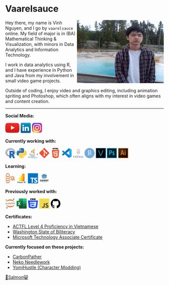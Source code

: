 # Vaarelsauce

<img src="images/me.jpg" align="right" />

Hey there, my name is Vinh Nguyen, and I go by `vaarelsauce` online. My field of major is in (BA) Mathematical Thinking & Visualization, with minors in Data Analytics and Information Technology.

I work in data analytics using R, and I have experience in Python and Java from my involvement in small video game projects.

Outside of coding, I enjoy video and graphics editing, including animation spriting and Photoshop, which often aligns with my interest in video games and content creation.

---

**Social Media:**

[![YouTube](icons/youtube.png)](https://youtube.com/@vaarelsauce)
[![LinkedIn](icons/linkedin.png)](https://www.linkedin.com/in/vinhviolin/)
[![Instagram](icons/instagram.png)](https://www.instagram.com/vaarelsauce/)

**Currently working with:**

<a href="https://www.r-project.org/" title="R"><img src="icons/r.png" width="32" height="32"/></a>
<a href="https://www.python.org/" title="Python"><img src="icons/python.png" width="32" height="32"/></a>
<a href="https://www.java.com/en/download/help/whatis_java.html" title="Java"><img src="icons/java.png" width="32" height="32"/></a>
<a href="https://git-scm.com/" title="Git"><img src="icons/git.png" width="32" height="32"/></a>
<a href="https://en.wikipedia.org/wiki/HTML" title="HTML"><img src="icons/html.png" width="32" height="32"/></a>
<a href="https://code.visualstudio.com/" title="Visual Studio Code"><img src="icons/vscode.png" width="32" height="32"/></a>
<a href="https://www.tableau.com/" title="Tableau"><img src="icons/tableau.png" width="32" height="32"/></a>
<a href="https://en.wikipedia.org/wiki/RStudio" title="RStudio"><img src="icons/rstudio.png" width="32" height="32"/></a>
<a href="https://www.vegascreativesoftware.com/us/vegas-pro/" title="Vegas Pro 21"><img src="icons/vegas.png" width="32" height="32"/></a>
<a href="https://www.adobe.com/products/photoshop.html" title="Adobe Photoshop"><img src="icons/photoshop.png" width="32" height="32"/></a>
<a href="https://www.adobe.com/products/illustrator.html" title="Adobe Illustrator"><img src="icons/illustrator.png" width="32" height="32"/></a>

**Learning:**

<a href="https://en.wikipedia.org/wiki/SQL" title="SQL"><img src="icons/sql.png" width="32" height="32"/></a>
<a href="https://www.microsoft.com/en-us/power-platform/products/power-bi" title="Power BI"><img src="icons/powerbi.png" width="32" height="32"/></a>
<a href="https://www.typescriptlang.org/" title="TypeScript"><img src="icons/typescript.png" width="32" height="32"/></a>
<a href="https://godotengine.org/" title="GoDot Engine"><img src="icons/godot.png" width="32" height="32"/></a>

**Previously worked with:**

<a href="https://jupyter.org/" title="Jupyter"><img src="icons/jupyter.png" width="32" height="32"/></a>
<a href="https://en.wikipedia.org/wiki/Microsoft_Excel" title="Excel"><img src="icons/excel.png" width="32" height="32"/></a>
<a href="https://developer.mozilla.org/en-US/docs/Web/CSS" title="CSS"><img src="icons/css.png" width="32" height="32"/></a>
<a href="https://en.wikipedia.org/wiki/JavaScript" title="JavaScript"><img src="icons/javascript.png" width="32" height="32"/></a>
<a href="https://github.com/" title="GitHub"><img src="icons/github.png" width="32" height="32"/></a>

**Certificates:**
- [ACTFL Level 4 Proficiency in Vietnamese](https://www.actfl.org/about-actfl)
- [Washington State of Biliteracy](https://ospi.k12.wa.us/student-success/resources-subject-area/world-languages/washington-state-seal-biliteracy)
- [Microsoft Technology Associate Certificate](https://en.wikipedia.org/wiki/Microsoft_Technology_Associate)

**Currently focused on these projects:**
- [CarbonPather](https://github.com/vaarelsauce/vaarelsauce/blob/main/CarbonPather.html)
- [Neko Needlework](https://www.instagram.com/nekoneedlework/)
- [YomiHustle (Character Modding)](https://store.steampowered.com/app/2212330/Your_Only_Move_Is_HUSTLE/)

[🤠Salmon😸](https://raw.githubusercontent.com/vaarelsauce/vaarelsauce/main/images/cat1.jpg)
